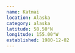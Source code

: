 ```yaml
---
name: Katmai
location: Alaska
category: alaska
latitude: 58.50°N
longitude: 155.00°W
established: 1980-12-02
---
```

